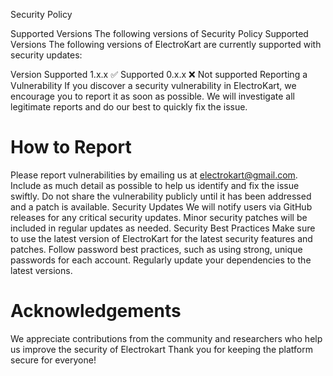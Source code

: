 Security Policy

Supported Versions
The following versions of Security Policy
Supported Versions
The following versions of ElectroKart are currently supported with security updates:

Version	Supported
1.x.x	✅ Supported
0.x.x	❌ Not supported
Reporting a Vulnerability
If you discover a security vulnerability in ElectroKart, we encourage you to report it as soon as possible. We will investigate all legitimate reports and do our best to quickly fix the issue.

# How to Report
Please report vulnerabilities by emailing us at electrokart@gmail.com. Include as much detail as possible to help us identify and fix the issue swiftly.
Do not share the vulnerability publicly until it has been addressed and a patch is available.
Security Updates
We will notify users via GitHub releases for any critical security updates.
Minor security patches will be included in regular updates as needed.
Security Best Practices
Make sure to use the latest version of ElectroKart for the latest security features and patches.
Follow password best practices, such as using strong, unique passwords for each account.
Regularly update your dependencies to the latest versions.

# Acknowledgements
We appreciate contributions from the community and researchers who help us improve the security of Electrokart Thank you for keeping the platform secure for everyone!
